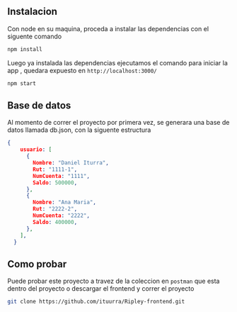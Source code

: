 ## Instalacion

Con node en su maquina, proceda a instalar las dependencias con el siguente comando

```bash
npm install
```
Luego ya instalada las dependencias ejecutamos el comando para iniciar la app , quedara expuesto en `http://localhost:3000/`

```bash
npm start
```


## Base de datos

Al momento de correr el proyecto por primera vez, se generara una base de datos llamada db.json, con la siguente estructura

```JSON
{
    usuario: [
      {
        Nombre: "Daniel Iturra",
        Rut: "1111-1",
        NumCuenta: "1111",
        Saldo: 500000,
      },
      {
        Nombre: "Ana Maria",
        Rut: "2222-2",
        NumCuenta: "2222",
        Saldo: 400000,
      },
    ],
  }
```

 ## Como probar

Puede probar este proyecto a travez de la coleccion en `postman` que esta dentro del proyecto o descargar el frontend y correr el proyecto 

```bash
git clone https://github.com/ituurra/Ripley-frontend.git
```

 

